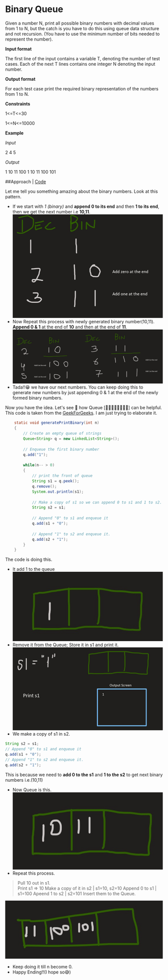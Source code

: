 # Binary Queue
Given a number N, print all possible binary numbers with decimal values from 1 to N, but the catch is you have to do this using queue data structure and not recursion. (You have to use the minimum number of bits needed to represent the number).

**Input format**

The first line of the input contains a variable T, denoting the number of test cases.
Each of the next T lines contains one integer N denoting the input number.

**Output format**

For each test case print the required binary representation of the numbers from 1 to N.

**Constraints**

1<=T<=30

1<=N<=10000

**Example**

*Input*

2
4
5

*Output*

1 10 11 100
1 10 11 100 101

##Approach | [Code](/StoreRoom/BinaryQueue/BinaryQueue.java)

Let me tell you something amazing about the binary numbers.
Look at this pattern.
* If we start with *1 (binary)* and **append 0 to its end** and then **1 to its end**, then we get the next number i.e **10,11**.
![image](../../static/bq1.jpg)
* Now Repeat this process with newly generated binary number(10,11).
**Append 0 & 1** at the end of **10** and then at the end of **11**.
![image](../../static/bq2.jpg)
* Tada!!😁 we have our next numbers. You can keep doing this to generate new numbers by just appending 0 & 1 at the end of the newly formed binary numbers.

Now you have the idea.
Let's see 👀 how Queue [🚶‍♂️🚶‍♂️🚶‍♂️🚶‍♂️] can be helpful.
This code is taken from the [GeekForGeeks](https://www.geeksforgeeks.org/interesting-method-generate-binary-numbers-1-n/). I am just trying to elaborate it.
```java
    static void generatePrintBinary(int n) 
    { 
        // Create an empty queue of strings 
        Queue<String> q = new LinkedList<String>(); 
          
        // Enqueue the first binary number 
        q.add("1"); 
      
        while(n-- > 0) 
        { 
            // print the front of queue 
            String s1 = q.peek(); 
            q.remove(); 
            System.out.println(s1); 
              
            // Make a copy of s1 so we can append 0 to s1 and 1 to s2.
            String s2 = s1; 
              
            // Append "0" to s1 and enqueue it 
            q.add(s1 + "0"); 
              
            // Append "1" to s2 and enqueue it.
            q.add(s2 + "1"); 
        } 
    } 
```
The code is doing this.
* It add 1 to the queue
![image](../../static/bq3.jpg)
* Remove it from the Queue; Store it in s1 and print it.
![image](../../static/bq4.jpg)
* We make a copy of s1 in s2. 
```java
String s2 = s1;
// Append "0" to s1 and enqueue it 
q.add(s1 + "0"); 
// Append "1" to s2 and enqueue it.
q.add(s2 + "1");  
```
This is because we need to **add 0 to the s1** and **1 to the s2** to get next binary numbers i.e.(10,11)
* Now Queue is this.
![image](../../static/bq5.jpg)
* Repeat this process.
 > Pull 10 out in s1.       
 Print s1 => 10
 Make a copy of it in s2 | s1=10, s2=10
 Append 0 to s1 | s1=100
 Apeend 1 to s2 | s2=101
 Insert them to the Queue.

![image](../../static/bq6.jpg)  
* Keep doing it till n become 0.                       
* Happy Ending!!(I hope so😅)